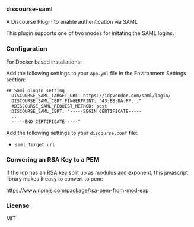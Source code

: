 ### discourse-saml

A Discourse Plugin to enable authentication via SAML

This plugin supports one of two modes for initating the SAML logins.  

### Configuration

For Docker based installations:

Add the following settings to your `app.yml` file in the Environment Settings section:
```
## Saml plugin setting
  DISCOURSE_SAML_TARGET_URL: https://idpvendor.com/saml/login/
  DISCOURSE_SAML_CERT_FINGERPRINT: "43:BB:DA:FF..."
  #DISCOURSE_SAML_REQUEST_METHOD: post
  DISCOURSE_SAML_CERT: "-----BEGIN CERTIFICATE----- 
  ...
  -----END CERTIFICATE-----"
```


Add the following settings to your `discourse.conf` file:

- `saml_target_url`

### Convering an RSA Key to a PEM

If the idp has an RSA key split up as modulus and exponent, this javascript library makes
it easy to convert to pem:

https://www.npmjs.com/package/rsa-pem-from-mod-exp

### License

MIT

